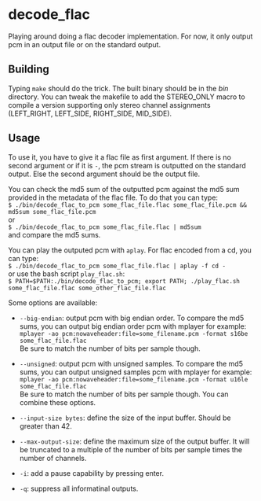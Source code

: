 decode_flac
===========

Playing around doing a flac decoder implementation. For now, it only output pcm
in an output file or on the standard output.

## Building

Typing `make` should do the trick. The built binary should be in the *bin*
directory.
You can tweak the makefile to add the STEREO_ONLY macro to compile a version
supporting only stereo channel assignments (LEFT_RIGHT, LEFT_SIDE, RIGHT_SIDE,
MID_SIDE).

## Usage

To use it, you have to give it a flac file as first argument. If there is no
second argument or if it is `-`, the pcm stream is outputted on the standard
output. Else the second argument should be the output file.

You can check the md5 sum of the outputted pcm against the md5 sum provided in
the metadata of the flac file. To do that you can type:  
`$ ./bin/decode_flac_to_pcm some_flac_file.flac some_flac_file.pcm && md5sum
some_flac_file.pcm`  
or  
`$ ./bin/decode_flac_to_pcm some_flac_file.flac | md5sum`  
and compare the md5 sums.

You can play the outputed pcm with `aplay`. For flac encoded from a cd, you can
type:  
`$ ./bin/decode_flac_to_pcm some_flac_file.flac | aplay -f cd -`  
or use the bash script `play_flac.sh`:  
`$ PATH=$PATH:./bin/decode_flac_to_pcm; export PATH; ./play_flac.sh some_flac_file.flac some_other_flac_file.flac`

Some options are available:  

- `--big-endian`: output pcm with big endian order. To compare the md5 sums, you 
can output big endian order pcm with mplayer for example:  
`mplayer -ao pcm:nowaveheader:file=some_filename.pcm -format s16be
some_flac_file.flac`  
Be sure to match the number of bits per sample though.

- `--unsigned`: output pcm with unsigned samples. To compare the md5 sums, you 
can output unsigned samples pcm with mplayer for example:  
`mplayer -ao pcm:nowaveheader:file=some_filename.pcm -format u16le
some_flac_file.flac`  
Be sure to match the number of bits per sample though. You can combine these
options.

- `--input-size bytes`: define the size of the input buffer. Should be greater 
than 42.

- `--max-output-size`: define the maximum size of the output buffer. It will be
truncated to a multiple of the number of bits per sample times the number of
channels.

- `-i`: add a pause capability by pressing enter.

- `-q`: suppress all informatinal outputs.
